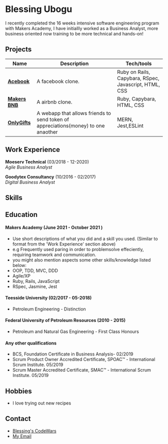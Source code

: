 # Blessing Ubogu

I recently completed the 16 weeks intensive software engineering program with Makers Academy, I have initiallly worked as a Business Analyst, more business oriented now training to be more technical and hands-on!
## Projects

| Name                         | Description       | Tech/tools        |
| ---------------------------- | ----------------- | ----------------- |
| **[Acebook](https://github.com/BlessingUb/acebook-rails-template-simple)**                  | A facebook clone. | Ruby on Rails, Capybara, RSpec, Javascript, HTML, CSS |
| **[Makers BNB](https://github.com/BlessingUb/Makers_Air_bnb)**               | A airbnb clone. | Ruby, Capybara, HTML, CSS              |
| **[OnlyGifts](https://github.com/BlessingUb/work-social)**                  | A webapp  that allows friends to send token of appreciations(money) to one anaother  | MERN, Jest,ESLint |

## Work Experience

**Moeserv Technical** (03/2018 - 12-2020)  
_Agile Business Analyst_


**Goodytex Consultancy** (10/2016 - 02/2017)  
_Digital Business Analyst_


## Skills


## Education

#### Makers Academy (June 2021 - October 2021 )
- Use short descriptions of what you did and a skill you used. (Similar to format from the 'Work Experience' section above)
- e.g Frequently used paring in order to problemsolve effeciently, requiring teamwork and communication.
- you might also mention aspects some other skills/knowledge listed below: 
- OOP, TDD, MVC, DDD
- Agile/XP
- Ruby, Rails, JavaScript
- RSpec, Jasmine, Jest

#### Teesside University (02/2017 - 05-2018)

- Petroleum Engineering - Distinction

#### Federal University of Petroleum Resources (2010 - 2015)

 - Petroleum and Natural Gas Engineering - First Class Honours

#### Any other qualifications

- BCS, Foundation Certificate in Business Analysis- 02/2019
- Scrum Product Owner Accredited Certificate, SPOAC™ - International Scrum Institute. 05/2019
- Scrum Master Accredited Certificate, SMAC™ - International Scrum Institute. 05/2019


## Hobbies

- I love trying out new recipes


## Contact

- [Blessing's CodeWars](https://www.codewars.com/users/BlessingUb)
- [My Email](ubogublessing@yahoo.com) 
